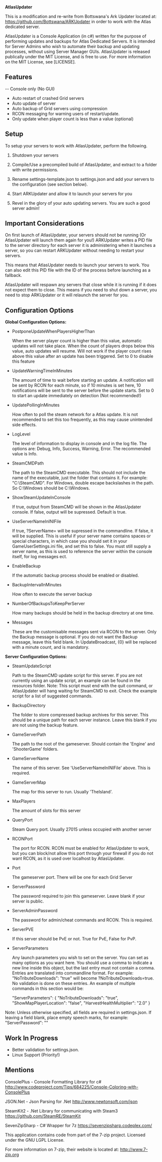 **AtlasUpdater**

This is a modification and re-write from Bottswana's Ark Updater located at: https://github.com/Bottswana/ARKUpdater in order to work with the Atlas dedicated server.

AtlasUpdater is a Console Application (in c#) written for the purpose of performing updates and backups for Atlas Dedicated Servers.
It is intended for Server Admins who wish to automate their backup and updating processes, without using Server Manager GUIs.
AtlasUpdater is released publically under the MIT License, and is free to use. For more information on the MIT License, see [LICENSE].

## Features
-- Console only (No GUI)
- Auto restart of crashed Grid servers
- Auto update of server
- Auto backup of Grid servers using compression
- RCON messaging for warning users of restart/update.
- Only update when player count is less than a value (optional)

## Setup
To setup your servers to work with AtlasUpdater, perform the following.

1) Shutdown your servers

2) Compile/Use a precompiled build of AtlasUpdater, and extract to a folder with write permissions.

3) Rename settings-template.json to settings.json and add your servers to the configuration (see section below).

4) Start ARKUpdater and allow it to launch your servers for you

5) Revel in the glory of your auto updating servers. You are such a good server admin!


## Important Considerations
On first launch of AtlasUpdater, your servers should not be running (Or AtlasUpdater will launch them again for you!)
ARKUpdater writes a PID file to the server directory for each server it is administering when it launches a server, so you can restart ARKUpdater without needing to restart your servers.

This means that AtlasUpdater needs to launch your servers to work. You can also edit this PID file with the ID of the process before launching as a fallback.

AtlasUpdater will respawn any servers that close while it is running if it does not expect them to close. This means if you need to shut down a server, you need to stop ARKUpdater or it will relaunch the server for you.

## Configuration Options

**Global Configuration Options:**

- PostponeUpdateWhenPlayersHigherThan

	When the server player count is higher than this value, automatic updates will not take place. When the count of players drops below this value, auto updates will resume.
	Will not work if the player count rises above this value after an update has been triggered.
	Set to 0 to disable this feature

- UpdateWarningTimeInMinutes

	The amount of time to wait before starting an update. A notification will be sent by RCON for each minute, so if 10 minutes is set here, 10 notifications will be sent to the server before the update starts.
	Set to 0 to start an update immediately on detection (Not recommended!)

- UpdatePollingInMinutes

	How often to poll the steam network for a Atlas update. It is not recommended to set this too frequently, as this may cause unintended side effects.

- LogLevel

	The level of information to display in console and in the log file. The options are:
	Debug, Info, Success, Warning, Error.
	The recommended value is Info.

- SteamCMDPath

	The path to the SteamCMD executable. This should not include the name of the executable, just the folder that contains it. For example: "C:\\SteamCMD".
	For Windows, double escape backslashes in the path. So C:\Windows should be C:\\Windows.

- ShowSteamUpdateInConsole

	If true, output from SteamCMD will be shown in the AtlasUpdater console. If false, output will be supressed.
	Default is true.

- UseServerNameInINIFile

	If true, ?ServerName= will be supressed in the commandline. If false, it will be supplied. This is useful if your server name contains spaces or special characters, in which case you should set it in your GameUserSettings.ini file, and set this to false. You must still supply a server name, as this is used to reference the server within the console itself, for log messages ect.

- EnableBackup

	If the automatic backup process should be enabled or disabled.

- BackupIntervalInMinutes

	How often to execute the server backup

- NumberOfBackupsToKeepPerServer

	How many backups should be held in the backup directory at one time.

- Messages

	These are the customisable messages sent via RCON to the server. Only the Backup message is optional. If you do not want the Backup message, leave this field blank.
	In UpdateBroadcast, {0} will be replaced with a minute count, and is mandatory.


**Server Configuration Options:**

- SteamUpdateScript

	Path to the SteamCMD update script for this server. If you are not currently using an update script, an example can be found in the resources folder.
	Note: This script must end with the quit command, or AtlasUpdater will hang waiting for SteamCMD to exit. Check the example script for a list of suggested commands.

- BackupDirectory

	The folder to store compressed backup archives for this server. This should be a unique path for each server instance. Leave this blank if you are not using the backup feature.

- GameServerPath

	The path to the root of the gameserver. Should contain the 'Engine' and 'ShooterGame' folders.

- GameServerName

	The name of this server. See 'UseServerNameInINIFile' above.
	This is required.

- GameServerMap

	The map for this server to run. Usually 'TheIsland'.

- MaxPlayers

	The amount of slots for this server

- QueryPort

	Steam Query port. Usually 27015 unless occupied with another server

- RCONPort

	The port for RCON. RCON must be enabled for AtlasUpdater to work, but you can block/not allow this port through your firewall if you do not want RCON, as it is used over localhost by AtlasUpdater.

- Port

	The gameserver port. There will be one for each Grid Server

- ServerPassword

	The password required to join this gameserver. Leave blank if your server is public.

- ServerAdminPassword

	The password for admin/cheat commands and RCON. This is required.

- ServerPVE

	If this server should be PvE or not. True for PvE, False for PvP.

- ServerParameters

	Any launch parameters you wish to set on the server. You can set as many options as you want here. You should use a comma to indicate a new line inside this object, but the last entry must not contain a comma.
	Entries are translated into commandline format. For example: "NoTributeDownloads": "true" will become ?NoTributeDownloads=true. No validation is done on these entries.
	An example of multiple commands in this section would be:

    "ServerParameters": { 
        "NoTributeDownloads": "true",
        "ShowMapPlayerLocation": "false",
        "HarvestHealthMultiplier": "2.0"
    }


Note: Unless otherwise specified, all fields are required in settings.json.
If leaving a field blank, place empty speech marks, for example: "ServerPassword": ""

## Work In Progress

- Better validation for settings.json.
- Linux Support (Priority!)

## Mentions

ConsolePlus - Console Formatting Library for c#
http://www.codeproject.com/Tips/684225/Console-Coloring-with-ConsolePlus

JSON.Net - Json Parsing for .Net
http://www.newtonsoft.com/json

SteamKit2 - .Net Library for communicating with Steam3
https://github.com/SteamRE/SteamKit

SevenZipSharp - C# Wrapper for 7z
https://sevenzipsharp.codeplex.com/



This application contains code from part of the 7-zip project. Licensed under the GNU LGPL License.

For more information on 7-zip, their website is located at: http://www.7-zip.org
